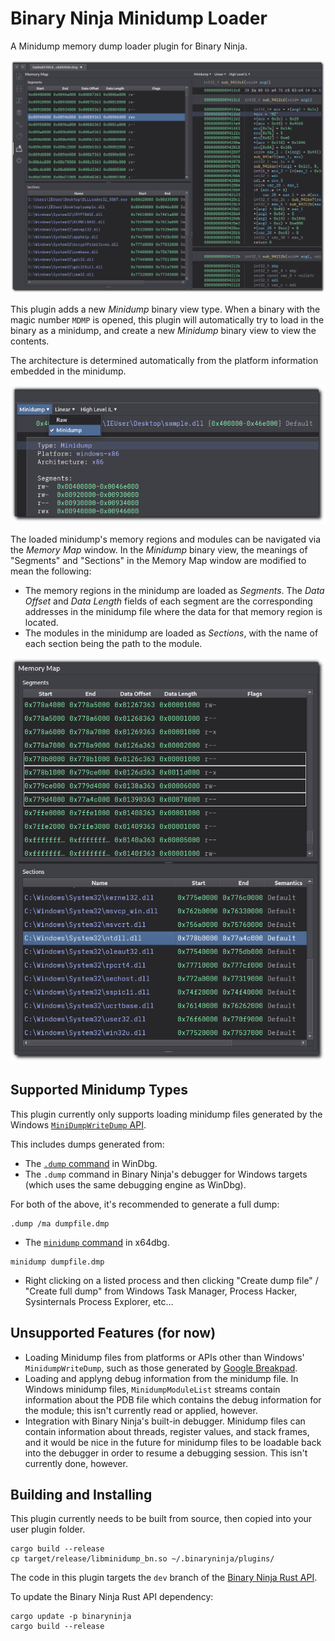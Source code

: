 # Binary Ninja Minidump Loader

A Minidump memory dump loader plugin for Binary Ninja.

![Screenshot of Binary Ninja using the "Minidump" Binary View, with a minidump loaded and the virtual addresses of the memory segments of the minidump showing in the Memory Map window](images/loaded-minidump-screenshot-border.png)

This plugin adds a new _Minidump_ binary view type. When a binary with the magic number `MDMP` is opened, this plugin will automatically try to load in the binary as a minidump, and create a new _Minidump_ binary view to view the contents.

The architecture is determined automatically from the platform information embedded in the minidump.

![Screenshot showing the Minidump binary view type in the dropdown list of available binary views for an open binary](images/minidump-binary-view-type-screenshot-border.png)

The loaded minidump's memory regions and modules can be navigated via the _Memory Map_ window. In the _Minidump_ binary view, the meanings of "Segments" and "Sections" in the Memory Map window are modified to mean the following:

- The memory regions in the minidump are loaded as _Segments_. The _Data Offset_ and _Data Length_ fields of each segment are the corresponding addresses in the minidump file where the data for that memory region is located.
- The modules in the minidump are loaded as _Sections_, with the name of each section being the path to the module.

![Screenshot showing the Memory Map window with the loaded minidump's memory segments and modules (i.e. "sections")](images/minidump-segments-sections-screenshot-border.png)

## Supported Minidump Types

This plugin currently only supports loading minidump files generated by the Windows [`MiniDumpWriteDump` API](https://learn.microsoft.com/en-us/windows/win32/api/minidumpapiset/nf-minidumpapiset-minidumpwritedump).

This includes dumps generated from:

- The [`.dump` command](https://learn.microsoft.com/en-us/windows-hardware/drivers/debugger/-dump--create-dump-file-) in WinDbg.
- The `.dump` command in Binary Ninja's debugger for Windows targets (which uses the same debugging engine as WinDbg).

For both of the above, it's recommended to generate a full dump:

```
.dump /ma dumpfile.dmp
```

- The [`minidump` command](https://help.x64dbg.com/en/latest/commands/memory-operations/minidump.html) in x64dbg.

```
minidump dumpfile.dmp
```

- Right clicking on a listed process and then clicking "Create dump file" / "Create full dump" from Windows Task Manager, Process Hacker, Sysinternals Process Explorer, etc...

## Unsupported Features (for now)

- Loading Minidump files from platforms or APIs other than Windows' `MinidumpWriteDump`, such as those generated by [Google Breakpad](https://chromium.googlesource.com/breakpad/breakpad/).
- Loading and applyng debug information from the minidump file. In Windows minidump files, `MinidumpModuleList` streams contain information about the PDB file which contains the debug information for the module; this isn't currently read or applied, however.
- Integration with Binary Ninja's built-in debugger. Minidump files can contain information about threads, register values, and stack frames, and it would be nice in the future for minidump files to be loadable back into the debugger in order to resume a debugging session. This isn't currently done, however.

## Building and Installing

This plugin currently needs to be built from source, then copied into your user plugin folder.

```
cargo build --release
cp target/release/libminidump_bn.so ~/.binaryninja/plugins/
```

The code in this plugin targets the `dev` branch of the [Binary Ninja Rust API](https://github.com/Vector35/binaryninja-api/tree/dev/rust).

To update the Binary Ninja Rust API dependency:

```
cargo update -p binaryninja
cargo build --release
```